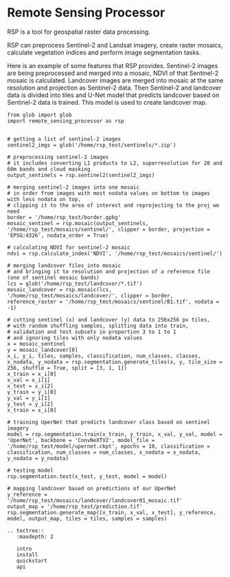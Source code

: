 # Remote Sensing Processor

RSP is a tool for geospatial raster data processing.

RSP can preprocess Sentinel-2 and Landsat imagery, create raster mosaics, calculate vegetation indices and perform image segmentation tasks.

Here is an example of some features that RSP provides. Sentinel-2 images are being preprocessed and merged into a mosaic, NDVI of that Sentinel-2 mosaic is calculated. Landcover images are merged into mosaic at the same resolution and projection as Sentinel-2 data. Then Sentinel-2 and landcover data is divided into tiles and U-Net model that predicts landcover based on Sentinel-2 data is trained. This model is used to create landcover map. 
```
from glob import glob
import remote_sensing_processor as rsp


# getting a list of sentinel-2 images
sentinel2_imgs = glob('/home/rsp_test/sentinels/*.zip')

# preprocessing sentinel-2 images
# it includes converting L1 products to L2, superresolution for 20 and 60m bands and cloud masking
output_sentinels = rsp.sentinel2(sentinel2_imgs)

# merging sentinel-2 images into one mosaic 
# in order from images with most nodata values on bottom to images with less nodata on top,
# clipping it to the area of interest and reprojecting to the proj we need
border = '/home/rsp_test/border.gpkg'
mosaic_sentinel = rsp.mosaic(output_sentinels, '/home/rsp_test/mosaics/sentinel/', clipper = border, projection = 'EPSG:4326', nodata_order = True)

# calculating NDVI for sentinel-2 mosaic
ndvi = rsp.calculate_index('NDVI', '/home/rsp_test/mosaics/sentinel/')

# merging landcover files into mosaic 
# and bringing it to resolution and projection of a reference file (one of sentinel mosaic bands)
lcs = glob('/home/rsp_test/landcover/*.tif')
mosaic_landcover = rsp.mosaic(lcs, '/home/rsp_test/mosaics/landcover/', clipper = border, reference_raster = '/home/rsp_test/mosaics/sentinel/B1.tif', nodata = -1)

# cutting sentinel (x) and landcover (y) data to 256x256 px tiles, 
# with random shuffling samples, splitting data into train,
# validation and test subsets in proportion 3 to 1 to 1
# and ignoring tiles with only nodata values
x = mosaic_sentinel
y = mosaic_landcover[0]
x_i, y_i, tiles, samples, classification, num_classes, classes, x_nodata, y_nodata = rsp.segmentation.generate_tiles(x, y, tile_size = 256, shuffle = True, split = [3, 1, 1])
x_train = x_i[0]
x_val = x_i[1]
x_test = x_i[2]
y_train = y_i[0]
y_val = y_i[1]
y_test = y_i[2]
x_train = x_i[0]

# training UperNet that predicts landcover class based on sentinel imagery
model = rsp.segmentation.train(x_train, y_train, x_val, y_val, model = 'UperNet', backbone = 'ConvNeXTV2', model_file = '/home/rsp_test/model/upernet.ckpt', epochs = 10, classification = classification, num_classes = num_classes, x_nodata = x_nodata, y_nodata = y_nodata)

# testing model
rsp.segmentation.test(x_test, y_test, model = model)

# mapping landcover based on predictions of our UperNet
y_reference = '/home/rsp_test/mosaics/landcover/landcover01_mosaic.tif'
output_map = '/home/rsp_test/prediction.tif'
rsp.segmentation.generate_map([x_train, x_val, x_test], y_reference, model, output_map, tiles = tiles, samples = samples)
```

```{eval-rst}
.. toctree::
   :maxdepth: 2

   intro
   install
   quickstart
   api
```
